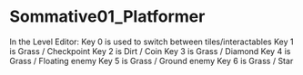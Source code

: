 # Sommative01_Platformer
In the Level Editor:
	Key 0 is used to switch between tiles/interactables
	Key 1 is Grass / Checkpoint
  Key 2 is Dirt / Coin
  Key 3 is Grass / Diamond
  Key 4 is Grass / Floating enemy
  Key 5 is Grass / Ground enemy
  Key 6 is Grass / Star
